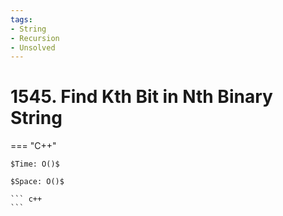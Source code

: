 ```yaml
---
tags:
- String
- Recursion
- Unsolved
---
```



# 1545. Find Kth Bit in Nth Binary String

=== "C++"

    $Time: O()$

    $Space: O()$

    ``` c++
    ```